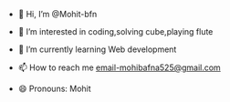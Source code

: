 - 👋 Hi, I’m @Mohit-bfn
- 👀 I’m interested in coding,solving cube,playing flute
- 🌱 I’m currently learning Web development
  
- 📫 How to reach me email-mohibafna525@gmail.com
- 😄 Pronouns: Mohit


<!---
Mohit-bfn/Mohit-bfn is a ✨ special ✨ repository because its `README.md` (this file) appears on your GitHub profile.
You can click the Preview link to take a look at your changes.
--->
